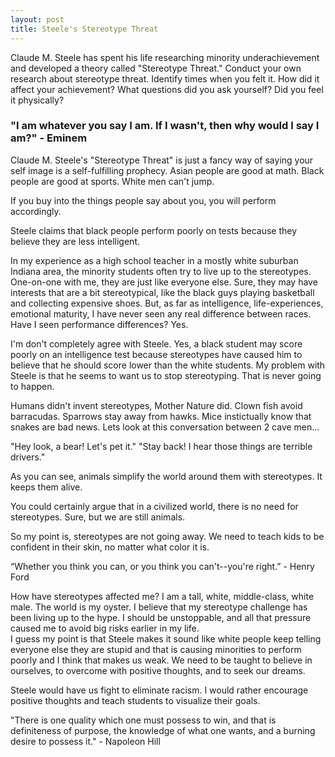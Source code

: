 ```yaml
---
layout: post
title: Steele's Stereotype Threat
---
```


Claude M. Steele has spent his life researching minority underachievement and developed a theory called "Stereotype Threat." Conduct your own research about stereotype threat. Identify times when you felt it. How did it affect your achievement? What questions did you ask yourself? Did you feel it physically? 

### "I am whatever you say I am.  If I wasn't, then why would I say I am?" - Eminem

Claude M. Steele's "Stereotype Threat" is just a fancy way of saying your self image is a self-fulfilling prophecy.  Asian people are good at math.  Black people are good at sports.  White men can't jump.

If you buy into the things people say about you, you will perform accordingly.  

Steele claims that black people perform poorly on tests because they believe they are less intelligent.  

In my experience as a high school teacher in a mostly white suburban Indiana area, the minority students often try to live up to the stereotypes.  One-on-one with me, they are just like everyone else.  Sure, they may have interests that are a bit stereotypical, like the black guys playing basketball and collecting expensive shoes.  But, as far as intelligence, life-experiences, emotional maturity, I have never seen any real difference between races.  Have I seen performance differences?  Yes. 

I'm don't completely agree with Steele.  Yes, a black student may score poorly on an intelligence test because stereotypes have caused him to believe that he should score lower than the white students.  My problem with Steele is that he seems to want us to stop stereotyping.  That is never going to happen.  

Humans didn't invent stereotypes, Mother Nature did. Clown fish avoid barracudas.  Sparrows stay away from hawks.  Mice instictually know that snakes are bad news.  Lets look at this conversation between 2 cave men...

"Hey look, a bear!  Let's pet it."
"Stay back!  I hear those things are terrible drivers."

As you can see, animals simplify the world around them with stereotypes.  It keeps them alive.

You could certainly argue that in a civilized world, there is no need for stereotypes.  Sure, but we are still animals.  

So my point is, stereotypes are not going away.  We need to teach kids to be confident in their skin, no matter what color it is.  

“Whether you think you can, or you think you can't--you're right.” - Henry Ford

How have stereotypes affected me?  I am a tall, white, middle-class, white male.  The world is my oyster.  I believe that my stereotype challenge has been living up to the hype.  I should be unstoppable, and all that pressure caused me to avoid big risks earlier in my life.  
I guess my point is that Steele makes it sound like white people keep telling everyone else they are stupid and that is causing minorities to perform poorly and I think that makes us weak.  We need to be taught to believe in ourselves, to overcome with positive thoughts, and to seek our dreams.

Steele would have us fight to eliminate racism.  I would rather encourage positive thoughts and teach students to visualize their goals. 

"There is one quality which one must possess to win, and that is definiteness of purpose, the knowledge of what one wants, and a burning desire to possess it." - Napoleon Hill